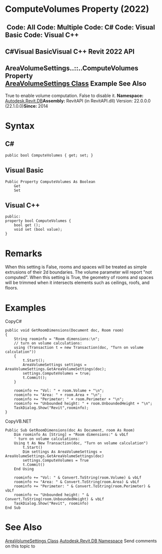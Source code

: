 # ComputeVolumes Property (2022)

﻿
 Code: All Code: Multiple Code: C# Code: Visual Basic Code: Visual C++   
---  
C#Visual BasicVisual C++
Revit 2022 API  
---  
AreaVolumeSettings..::..ComputeVolumes Property   
[AreaVolumeSettings Class](6282b3c9-3717-5c8f-7501-8a282244ce09.md "AreaVolumeSettings Class") Example See Also  
---  
True to enable volume computation. False to disable it. 
**Namespace:** [Autodesk.Revit.DB](87546ba7-461b-c646-cbb1-2cb8f5bff8b2.md "Autodesk.Revit.DB Namespace")**Assembly:** RevitAPI (in RevitAPI.dll) Version: 22.0.0.0 (22.1.0.0)**Since:** 2014 
# Syntax
C#  
---  
```text
public bool ComputeVolumes { get; set; }
```
  
Visual Basic  
---  
```text
Public Property ComputeVolumes As Boolean
	Get
	Set
```
  
Visual C++  
---  
```text
public:
property bool ComputeVolumes {
	bool get ();
	void set (bool value);
}
```
  
# Remarks
When this setting is False, rooms and spaces will be treated as simple extrusions of their 2d boundaries. The volume parameter will report "not computed". When this setting is True, the geometry of rooms and spaces will be trimmed when it intersects elements such as ceilings, roofs, and floors. 
# Examples
CopyC#
```text
public void GetRoomDimensions(Document doc, Room room)
{
    String roominfo = "Room dimensions:\n";
    // turn on volume calculations:
    using (Transaction t = new Transaction(doc, "Turn on volume calculation"))
    {
        t.Start();
        AreaVolumeSettings settings = AreaVolumeSettings.GetAreaVolumeSettings(doc);
        settings.ComputeVolumes = true;
        t.Commit();
    }

    roominfo += "Vol: " + room.Volume + "\n";
    roominfo += "Area: " + room.Area + "\n";
    roominfo += "Perimeter: " + room.Perimeter + "\n";
    roominfo += "Unbounded height: " + room.UnboundedHeight + "\n";
    TaskDialog.Show("Revit",roominfo);
}
```

CopyVB.NET
```text
Public Sub GetRoomDimensions(doc As Document, room As Room)
    Dim roominfo As [String] = "Room dimensions:" & vbLf
    ' turn on volume calculations:
    Using t As New Transaction(doc, "Turn on volume calculation")
        t.Start()
        Dim settings As AreaVolumeSettings = AreaVolumeSettings.GetAreaVolumeSettings(doc)
        settings.ComputeVolumes = True
        t.Commit()
    End Using

    roominfo += "Vol: " & Convert.ToString(room.Volume) & vbLf
    roominfo += "Area: " & Convert.ToString(room.Area) & vbLf
    roominfo += "Perimeter: " & Convert.ToString(room.Perimeter) & vbLf
    roominfo += "Unbounded height: " & Convert.ToString(room.UnboundedHeight) & vbLf
    TaskDialog.Show("Revit", roominfo)
End Sub
```

# See Also
[AreaVolumeSettings Class](6282b3c9-3717-5c8f-7501-8a282244ce09.md "AreaVolumeSettings Class")
[Autodesk.Revit.DB Namespace](87546ba7-461b-c646-cbb1-2cb8f5bff8b2.md "Autodesk.Revit.DB Namespace")
Send comments on this topic to 
